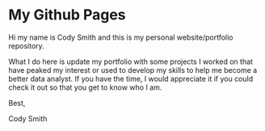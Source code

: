 # My Github Pages

Hi my name is Cody Smith and this is my personal website/portfolio repository.

What I do here is update my portfolio with some projects I worked on that have peaked my interest or 
used to develop my skills to help me become a better data analyst. If you have the time, I would 
appreciate it if you could check it out so that you get to know who I am.

Best,

Cody Smith
